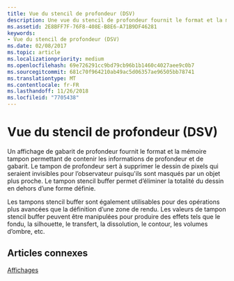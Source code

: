 ```yaml
---
title: Vue du stencil de profondeur (DSV)
description: Une vue du stencil de profondeur fournit le format et la mémoire tampon permettant de contenir les informations de profondeur et de stencil.
ms.assetid: 2E8BFF7F-76F8-408E-B8E6-A71B9DF46281
keywords:
- Vue du stencil de profondeur (DSV)
ms.date: 02/08/2017
ms.topic: article
ms.localizationpriority: medium
ms.openlocfilehash: 69e726291cc9bd79cb96b1b1460c4027aee9c0b7
ms.sourcegitcommit: 681c70f964210ab49ac5d06357ae96505bb78741
ms.translationtype: MT
ms.contentlocale: fr-FR
ms.lasthandoff: 11/26/2018
ms.locfileid: "7705438"
---
```

# <a name="depth-stencil-view-dsv"></a>Vue du stencil de profondeur (DSV)


Un affichage de gabarit de profondeur fournit le format et la mémoire tampon permettant de contenir les informations de profondeur et de gabarit. Le tampon de profondeur sert à supprimer le dessin de pixels qui seraient invisibles pour l’observateur puisqu'ils sont masqués par un objet plus proche. Le tampon stencil buffer permet d’éliminer la totalité du dessin en dehors d’une forme définie.

Les tampons stencil buffer sont également utilisables pour des opérations plus avancées que la définition d’une zone de rendu. Les valeurs de tampon stencil buffer peuvent être manipulées pour produire des effets tels que le fondu, la silhouette, le transfert, la dissolution, le contour, les volumes d’ombre, etc.

## <a name="span-idrelated-topicsspanrelated-topics"></a><span id="related-topics"></span>Articles connexes


[Affichages](views.md)

 

 




